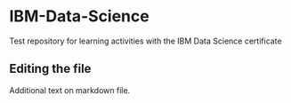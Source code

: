 # IBM-Data-Science
Test repository for learning activities with the IBM Data Science certificate

## Editing the file
Additional text on markdown file.
